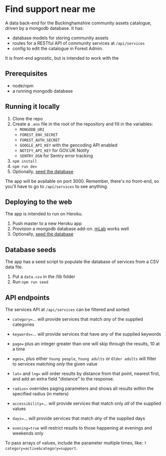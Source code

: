 # Find support near me

A data back-end for the Buckinghamshire community assets catalogue, driven by a mongodb database. It has:

- database models for storing community assets
- routes for a RESTful API of community services at `/api/services`
- config to edit the catalogue in Forest Admin.

It is front-end agnostic, but is intended to work with the 

## Prerequisites

* node/npm
* a running mongodb database

## Running it locally

1. Clone the repo
2. Create a `.env` file in the root of the repository and fill in the variables:
    * `MONGODB_URI`
    * `FOREST_ENV_SECRET`
    * `FOREST_AUTH_SECRET`
    * `GOOGLE_API_KEY` with the geocoding API enabled
    * `NOTIFY_API_KEY` for GOV.UK Notify
    * `SENTRY_DSN` for Sentry error tracking
3. `npm install`
4. `npm run dev`
5. Optionally, [seed the database](#database-seeds)

The app will be available on port 3000. Remember, there's no front-end, so you'll have to go to `/api/services` to see anything.

## Deploying to the web

The app is intended to run on Heroku.

1. Push master to a new Heroku app
2. Provision a mongodb database add-on. [mLab](https://elements.heroku.com/addons/mongolab) works well
3. Optionally, [seed the database](#database-seeds)

## Database seeds

The app has a seed script to populate the database of services from a CSV data file.

1. Put a `data.csv` in the /lib folder
2. Run `npm run seed`

## API endpoints

The services API at `/api/services` can be filtered and sorted:

* `category=`... will provide services that match *any* of the supplied categories
* `keywords=`... will provide services that have *any* of the supplied keywords
* `page=` plus an integer greater than one will skip through the results, 10 at a time
* `ages=`, plus either `Young people`, `Young adults` or `Older adults` will filter to services matching *only* the given value
* `lat=` and `lng=` will order results by distance from that point, nearest first, and add an extra field "distance" to the response.

* `radius=` overrides paging parameters and shows all results within the specified radius (in meters)

* `accessibility=`... will provide services that match only *all* of the supplied values
* `days=`... will provide services that match *any* of the supplied days
* `evening=true` will restrict results to those happening at evenings and weekends only

To pass arrays of values, include the parameter multiple times, like: `?category=active&category=support`.